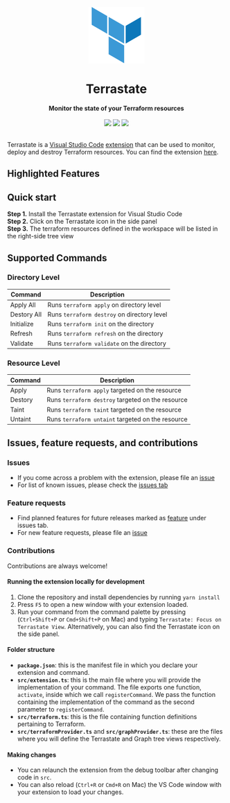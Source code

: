 <div align="center">   
  <img src="./media/terraform.png" height="130"/>
 </div>
<h1 align="center">Terrastate</h1>
<div align="center">
  <strong> Monitor the state of your Terraform resources</strong>  
  <br/> <br/>
  <a href="https://marketplace.visualstudio.com/items?itemName=rohinivsenthil.terrastate&ssr=false#overview"><img src="https://img.shields.io/visual-studio-marketplace/i/rohinivsenthil.terrastate" /></a>
  <a href="https://marketplace.visualstudio.com/items?itemName=rohinivsenthil.terrastate&ssr=false#version-history"><img src="https://img.shields.io/visual-studio-marketplace/v/rohinivsenthil.terrastate" /></a>
  <a href="https://marketplace.visualstudio.com/items?itemName=rohinivsenthil.terrastate&ssr=false#review-details"><img src="https://img.shields.io/visual-studio-marketplace/r/rohinivsenthil.terrastate" /></a>
</div>
<br />

Terrastate is a [Visual Studio Code](https://code.visualstudio.com/) [extension](https://marketplace.visualstudio.com/VSCode) that can be used to monitor, deploy and destroy Terraform resources. You can find the extension [here](https://marketplace.visualstudio.com/items?itemName=rohinivsenthil.terrastate).

## Highlighted Features



## Quick start

**Step 1.** Install the Terrastate extension for Visual Studio Code  
**Step 2.** Click on the Terrastate icon in the side panel  
**Step 3.** The terraform resources defined in the workspace will be listed in the right-side tree view

## Supported Commands

### Directory Level

| Command                  | Description                                          |
| ------------------------ | ---------------------------------------------------- |
| Apply All | Runs `terraform apply` on directory level |
| Destory All | Runs `terraform destroy` on directory level |  
| Initialize  | Runs `terraform init` on the directory |  
| Refresh | Runs `terraform refresh` on the directory |
| Validate | Runs `terraform validate` on the directory |

### Resource Level

| Command                  | Description                                          |
| ------------------------ | ---------------------------------------------------- |
| Apply | Runs `terraform apply` targeted on the resource |
| Destory  | Runs `terraform destroy` targeted on the resource |  
| Taint | Runs `terraform taint` targeted on the resource |  
| Untaint | Runs `terraform untaint` targeted on the resource |


## Issues, feature requests, and contributions

### Issues

- If you come across a problem with the extension, please file an [issue](https://github.com/rohinivsenthil/terrastate/issues/new)
- For list of known issues, please check the [issues tab](https://github.com/rohinivsenthil/terrastate/issues/new)

### Feature requests

- Find planned features for future releases marked as [feature](https://github.com/rohinivsenthil/terrastate/issues?q=is%3Aissue+is%3Aopen+label%3Afeature) under issues tab.
- For new feature requests, please file an [issue](https://github.com/rohinivsenthil/terrastate/issues/new)

### Contributions

Contributions are always welcome!

#### Running the extension locally for development

1. Clone the repository and install dependencies by running `yarn install`
2. Press `F5` to open a new window with your extension loaded.
3. Run your command from the command palette by pressing (`Ctrl+Shift+P` or `Cmd+Shift+P` on Mac) and typing `Terrastate: Focus on Terrastate View`. Alternatively, you can also find the Terrastate icon on the side panel.

#### Folder structure

- **`package.json`**: this is the manifest file in which you declare your extension and command.
- **`src/extension.ts`**: this is the main file where you will provide the implementation of your command. The file exports one function, `activate`, inside which we call `registerCommand`. We pass the function containing the implementation of the command as the second parameter to `registerCommand`.
- **`src/terraform.ts`**: this is the file containing function definitions pertaining to Terraform.
- **`src/terraformProvider.ts`** and **`src/graphProvider.ts`**: these are the files where you will define the Terrastate and Graph tree views respectively.

#### Making changes

- You can relaunch the extension from the debug toolbar after changing code in `src`.
- You can also reload (`Ctrl+R` or `Cmd+R` on Mac) the VS Code window with your extension to load your changes.
<!-- 
## Related

- Read the [launch blog]
- Featured #11 Product of the day on 
- Featured in **Trending this week** on Visual Studio Code Marketplace -->
